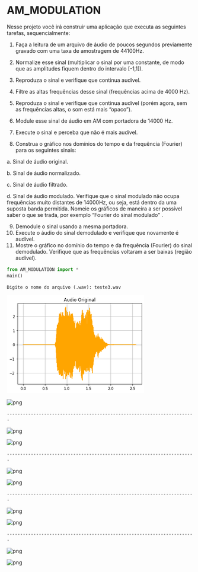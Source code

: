 # AM_MODULATION
Nesse projeto você irá construir uma aplicação que executa as seguintes tarefas, sequencialmente: 

1. Faça a leitura de um arquivo de áudio de poucos segundos previamente gravado com uma taxa de amostragem de 44100Hz. 

2. Normalize esse sinal (multiplicar o sinal por uma constante, de modo que as amplitudes fiquem dentro do intervalo [-1,1]). 

3. Reproduza o sinal e verifique que continua audível. 

4. Filtre as altas frequências desse sinal (frequências acima de 4000 Hz). 

5. Reproduza o sinal e verifique que continua audível (porém agora, sem as frequências altas, o som está mais “opaco”).

6. Module esse sinal de áudio em AM com portadora de 14000 Hz. 

7. Execute o sinal e perceba que não é mais audível. 

8. Construa o gráfico nos domínios do tempo e da frequência (Fourier) para os seguintes sinais: 

a. Sinal de áudio original. 

b. Sinal de áudio normalizado. 

c. Sinal de áudio filtrado. 

d. Sinal de áudio modulado. Verifique que o sinal modulado não ocupa frequências muito distantes de 14000Hz, ou seja, está dentro da uma suposta banda permitida. Nomeie os gráficos de maneira a ser possível saber o que se trada, por exemplo “Fourier do sinal modulado” .

9. Demodule o sinal usando a mesma portadora. 
10. Execute o áudio do sinal demodulado e verifique que novamente é audível. 
11. Mostre o gráfico no domínio do tempo e da frequência (Fourier) do sinal demodulado. Verifique que as frequências voltaram a ser baixas (região audível).



```python
from AM_MODULATION import *
main()
```

    Digite o nome do arquivo (.wav): teste3.wav
    


![png](images/output_1_1.png)



![png](output_1_2.png)


    -----------------------------------------------------------------------
    


![png](output_1_4.png)



![png](output_1_5.png)


    -----------------------------------------------------------------------
    


![png](output_1_7.png)



![png](output_1_8.png)


    -----------------------------------------------------------------------
    


![png](output_1_10.png)



![png](output_1_11.png)


    -----------------------------------------------------------------------
    


![png](output_1_13.png)



![png](output_1_14.png)

